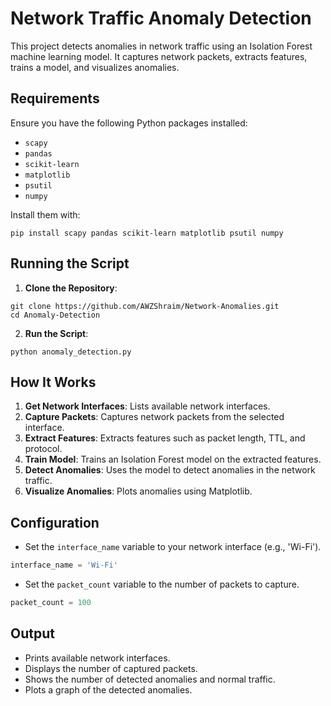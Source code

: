 
# Network Traffic Anomaly Detection

This project detects anomalies in network traffic using an Isolation Forest machine learning model. It captures network packets, extracts features, trains a model, and visualizes anomalies.

## Requirements

Ensure you have the following Python packages installed:

- `scapy`
- `pandas`
- `scikit-learn`
- `matplotlib`
- `psutil`
- `numpy`

Install them with:

```
pip install scapy pandas scikit-learn matplotlib psutil numpy
```

## Running the Script

1. **Clone the Repository**:

```
git clone https://github.com/AWZShraim/Network-Anomalies.git
cd Anomaly-Detection
```

2. **Run the Script**:

```
python anomaly_detection.py
```

## How It Works

1. **Get Network Interfaces**: Lists available network interfaces.
2. **Capture Packets**: Captures network packets from the selected interface.
3. **Extract Features**: Extracts features such as packet length, TTL, and protocol.
4. **Train Model**: Trains an Isolation Forest model on the extracted features.
5. **Detect Anomalies**: Uses the model to detect anomalies in the network traffic.
6. **Visualize Anomalies**: Plots anomalies using Matplotlib.

## Configuration

- Set the `interface_name` variable to your network interface (e.g., 'Wi-Fi').

```python
interface_name = 'Wi-Fi'
```

- Set the `packet_count` variable to the number of packets to capture.

```python
packet_count = 100
```

## Output

- Prints available network interfaces.
- Displays the number of captured packets.
- Shows the number of detected anomalies and normal traffic.
- Plots a graph of the detected anomalies.
